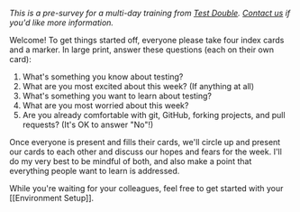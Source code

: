 _This is a pre-survey for a multi-day training from [Test Double](http://testdouble.com). [Contact us](mailto:hello+training@testdouble.com) if you'd like more information._

Welcome! To get things started off, everyone please take four index cards and a marker. In large print, answer these questions (each on their own card):

1. What's something you know about testing?
2. What are you most excited about this week? (If anything at all)
3. What's something you want to learn about testing?
4. What are you most worried about this week?
5. Are you already comfortable with git, GitHub, forking projects, and pull requests? (It's OK to answer "No"!)

Once everyone is present and fills their cards, we'll circle up and present our cards to each other and discuss our hopes and fears for the week. I'll do my very best to be mindful of both, and also make a point that everything people want to learn is addressed.

While you're waiting for your colleagues, feel free to get started with your [[Environment Setup]].